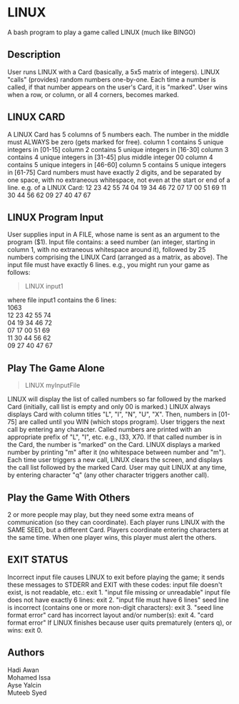 # LINUX

A bash program to play a game called LINUX (much like BINGO)

## Description

User runs LINUX with a Card (basically, a 5x5 matrix of integers).
LINUX "calls" (provides) random numbers one-by-one. Each time a number
is called, if that number appears on the user's Card, it is "marked".
User wins when a row, or column, or all 4 corners, becomes marked.

## LINUX CARD

A LINUX Card has 5 columns of 5 numbers each.
The number in the middle must ALWAYS be zero (gets marked for free).
column 1 contains 5 unique integers in [01-15]
column 2 contains 5 unique integers in [16-30]
column 3 contains 4 unique integers in [31-45] plus middle integer 00
column 4 contains 5 unique integers in [46-60]
column 5 contains 5 unique integers in [61-75]
Card numbers must have exactly 2 digits, and be separated by one space,
with no extraneous whitespace, not even at the start or end of a line.
e.g. of a LINUX Card:
12 23 42 55 74
04 19 34 46 72
07 17 00 51 69
11 30 44 56 62
09 27 40 47 67

## LINUX Program Input

User supplies input in A FILE, whose name is sent as an argument
to the program ($1).
Input file contains: a seed number (an integer, starting in column 1,
with no extraneous whitespace around it), followed by 25 numbers
comprising the LINUX Card (arranged as a matrix, as above).
The input file must have exactly 6 lines.
e.g., you might run your game as follows:
> LINUX input1

where file input1 contains the 6 lines: <br />
1063 <br />
12 23 42 55 74 <br />
04 19 34 46 72 <br />
07 17 00 51 69 <br />
11 30 44 56 62 <br />
09 27 40 47 67 <br />

## Play The Game Alone

> LINUX myInputFile

LINUX will display the list of called numbers so far followed by the
marked Card (initially, call list is empty and only 00 is marked.)
LINUX always displays Card with column titles "L", "I", "N", "U", "X".
Then, numbers in [01-75] are called until you WIN (which stops program).
User triggers the next call by entering any character. Called numbers
are printed with an appropriate prefix of "L", "I", etc. e.g., I33, X70.
If that called number is in the Card, the number is "marked" on the Card.
LINUX displays a marked number by printing "m" after it (no whitespace
between number and "m").
Each time user triggers a new call, LINUX clears the screen, and displays
the call list followed by the marked Card.
User may quit LINUX at any time, by entering character "q" (any other
character triggers another call).

## Play the Game With Others

2 or more people may play, but they need some extra means of
communication (so they can coordinate).
Each player runs LINUX with the SAME SEED, but a different Card.
Players coordinate entering characters at the same time.
When one player wins, this player must alert the others.

## EXIT STATUS

Incorrect input file causes LINUX to exit before playing the game; it sends
these messages to STDERR and EXIT with these codes:
input file doesn't exist, is not readable, etc.:
  exit 1. "input file missing or unreadable"
input file does not have exactly 6 lines:
  exit 2. "input file must have 6 lines"
seed line is incorrect (contains one or more non-digit characters):
  exit 3. "seed line format error"
card has incorrect layout and/or number(s):
  exit 4. "card format error"
If LINUX finishes because user quits prematurely (enters q), or wins:
  exit 0.

## Authors
Hadi Awan </br>
Mohamed Issa </br>
Ayse Yalcin </br>
Muteeb Syed </br>
